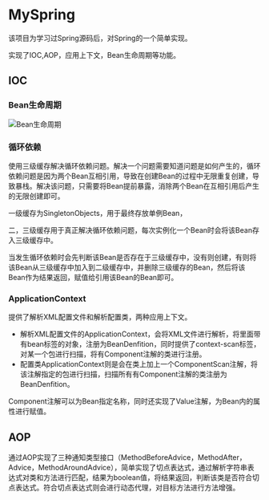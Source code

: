 # MySpring
该项目为学习过Spring源码后，对Spring的一个简单实现。

实现了IOC,AOP，应用上下文，Bean生命周期等功能。

## IOC

### Bean生命周期

![Bean生命周期](./assets/bean.png)

### 循环依赖

使用三级缓存解决循环依赖问题。解决一个问题需要知道问题是如何产生的，循环依赖问题是因为两个Bean互相引用，导致在创建Bean的过程中无限重复创建，导致暴栈。解决该问题，只需要将Bean提前暴露，消除两个Bean在互相引用后产生的无限创建即可。

一级缓存为SingletonObjects，用于最终存放单例Bean，

二，三级缓存用于真正解决循环依赖问题，每次实例化一个Bean时会将该Bean存入三级缓存中。

当发生循环依赖时会先判断该Bean是否存在于三级缓存中，没有则创建，有则将该Bean从三级缓存中加入到二级缓存中，并删除三级缓存的Bean，然后将该Bean作为结果返回，赋值给引用该Bean的Bean即可。

### ApplicationContext

提供了解析XML配置文件和解析配置类，两种应用上下文。

* 解析XML配置文件的ApplicationContext，会将XML文件进行解析，将里面带有bean标签的对象，注册为BeanDenfition，同时提供了context-scan标签，对某一个包进行扫描，将有Component注解的类进行注册。
* 配置类ApplicationContext则是会在类上加上一个ComponentScan注解，将该注解指定的包进行扫描，扫描所有有Component注解的类注册为BeanDenfition。

Component注解可以为Bean指定名称，同时还实现了Value注解，为Bean内的属性进行赋值。

## AOP

通过AOP实现了三种通知类型接口（MethodBeforeAdvice，MethodAfter，Advice，MethodAroundAdvice），简单实现了切点表达式，通过解析字符串表达式对类和方法进行匹配，结果为boolean值，将结果返回，判断该类是否符合切点表达式。符合切点表达式则会进行动态代理，对目标方法进行方法增强。
